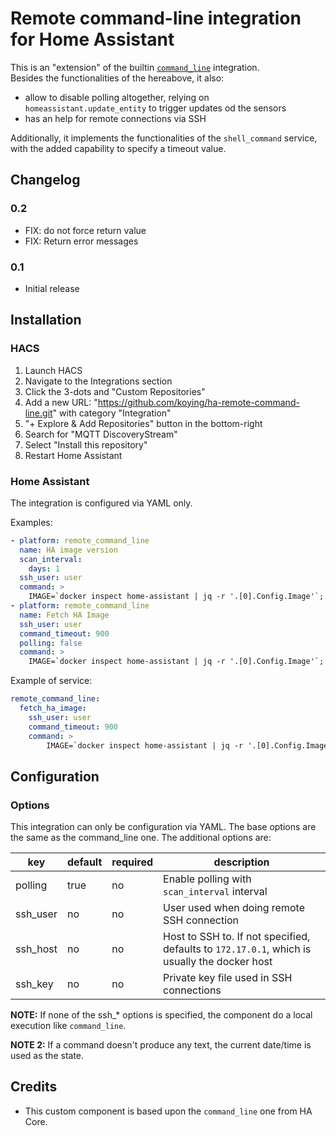 # Remote command-line integration for Home Assistant

This is an "extension" of the builtin [`command_line`](https://www.home-assistant.io/integrations/sensor.command_line/) integration.  
Besides the functionalities of the hereabove, it also:

- allow to disable polling altogether, relying on `homeassistant.update_entity` to trigger updates od the sensors
- has an help for remote connections via SSH

Additionally, it implements the functionalities of the `shell_command` service, with the added capability to specify a timeout value.

## Changelog

### 0.2

- FIX: do not force return value
- FIX: Return error messages

### 0.1

- Initial release

## Installation

### HACS

1. Launch HACS
1. Navigate to the Integrations section
1. Click the 3-dots and "Custom Repositories"
1. Add a new URL: "https://github.com/koying/ha-remote-command-line.git" with category "Integration"
1. "+ Explore & Add Repositories" button in the bottom-right
1. Search for "MQTT DiscoveryStream"
1. Select "Install this repository"
1. Restart Home Assistant

### Home Assistant

The integration is configured via YAML only.

Examples:

```yaml
- platform: remote_command_line
  name: HA image version
  scan_interval:
    days: 1
  ssh_user: user
  command: >
    IMAGE=`docker inspect home-assistant | jq -r '.[0].Config.Image'`; docker image inspect ${IMAGE} | jq -r '.[0].ContainerConfig.Labels["io.hass.version"]'
- platform: remote_command_line
  name: Fetch HA Image
  ssh_user: user
  command_timeout: 900
  polling: false
  command: >
    IMAGE=`docker inspect home-assistant | jq -r '.[0].Config.Image'`; docker pull -q ${IMAGE} > /dev/null
```

Example of service:

```yaml
remote_command_line:
  fetch_ha_image:
    ssh_user: user
    command_timeout: 900
    command: >
        IMAGE=`docker inspect home-assistant | jq -r '.[0].Config.Image'`; docker pull -q ${IMAGE}
```

## Configuration

### Options

This integration can only be configuration via YAML.
The base options are the same as the command_line one. The additional options are:

| key      | default | required | description                                                                                  |
| -------- | ------- | -------- | -------------------------------------------------------------------------------------------- |
| polling  | true    | no       | Enable polling with `scan_interval` interval                                                 |
| ssh_user | no      | no       | User used when doing remote SSH connection                                                   |
| ssh_host | no      | no       | Host to SSH to. If not specified, defaults to `172.17.0.1`, which is usually the docker host |
| ssh_key  | no      | no       | Private key file used in SSH connections                                                     |

**NOTE:** If none of the ssh_* options is specified, the component do a local execution like `command_line`.

**NOTE 2:** If a command doesn't produce any text, the current date/time is used as the state.

## Credits

- This custom component is based upon the `command_line` one from HA Core.  
